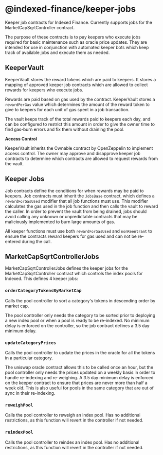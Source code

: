 # @indexed-finance/keeper-jobs

Keeper job contracts for Indexed Finance. Currently supports jobs for the MarketCapSqrtController contract.

The purpose of these contracts is to pay keepers who execute jobs required for basic maintenance such as oracle price updates. They are intended for use in conjunction with automated keeper bots which keep track of available jobs and execute them as needed.

## KeeperVault

KeeperVault stores the reward tokens which are paid to keepers. It stores a mapping of approved keeper job contracts which are allowed to collect rewards for keepers who execute jobs.

Rewards are paid based on gas used by the contract. KeeperVault stores a `rewardPerGas` value which determines the amount of the reward token to give to keepers for each unit of gas spent in a job transaction.

The vault keeps track of the total rewards paid to keepers each day, and can be configured to restrict this amount in order to give the owner time to find gas-burn errors and fix them without draining the pool.

**Access Control**

KeeperVault inherits the Ownable contract by OpenZeppelin to implement access control. The owner may approve and disapprove keeper job contracts to determine which contracts are allowed to request rewards from the vault.

## Keeper Jobs

Job contracts define the conditions for when rewards may be paid to keepers. Job contracts must inherit the `JobsBase` contract, which defines a `rewardForGasUsed` modifier that all job functions must use. This modifier calculates the gas used in the job function and then calls the vault to reward the caller. In order to prevent the vault from being drained, jobs should avoid calling any unknown or unpredictable contracts that may be maliciously implemented to burn large amounts of gas.

All keeper functions must use both `rewardForGasUsed` and `nonReentrant` to ensure the contracts reward keepers for gas used and can not be re-entered during the call.

## MarketCapSqrtControllerJobs

MarketCapSqrtControllerJobs defines the keeper jobs for the MarketCapSqrtController contract which controls the index pools for Indexed. This defines 4 keeper jobs:

### `orderCategoryTokensByMarketCap`

Calls the pool controller to sort a category's tokens in descending order by market cap.

The pool controller only needs the category to be sorted prior to deploying a new index pool or when a pool is ready to be re-indexed. No minimum delay is enforced on the controller, so the job contract defines a 3.5 day minimum delay.

### `updateCategoryPrices`

Calls the pool controller to update the prices in the oracle for all the tokens in a particular category.

The uniswap oracle contract allows this to be called once an hour, but the pool controller only needs the prices updated on a weekly basis in order to handle re-indexing and re-weighing. A 3.5 day minimum delay is enforced on the keeper contract to ensure that prices are never more than half a week old. This is also useful for pools in the same category that are out of sync in their re-indexing.

### `reweighPool`

Calls the pool controller to reweigh an index pool. Has no additional restrictions, as this function will revert in the controller if not needed.

### `reindexPool`

Calls the pool controller to reindex an index pool. Has no additional restrictions, as this function will revert in the controller if not needed.